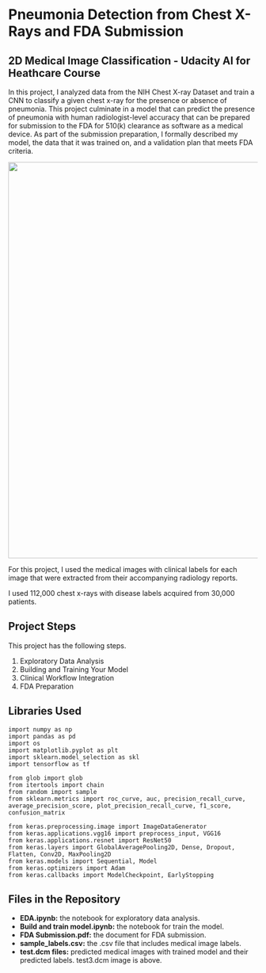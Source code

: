 # Pneumonia Detection from Chest X-Rays and FDA Submission

## 2D Medical Image Classification - Udacity AI for Heathcare Course

In this project, I analyzed data from the NIH Chest X-ray Dataset and train a CNN to classify a given chest x-ray for the presence or absence of pneumonia. This project culminate in a model that can predict the presence of pneumonia with human radiologist-level accuracy that can be prepared for submission to the FDA for 510(k) clearance as software as a medical device. As part of the submission preparation, I formally described my model, the data that it was trained on, and a validation plan that meets FDA criteria.

<img src="https://www.linkpicture.com/q/Capture_290.png" width="800px" height="auto">

For this project, I used the medical images with clinical labels for each image that were extracted from their accompanying radiology reports.

I used 112,000 chest x-rays with disease labels acquired from 30,000 patients.

## Project Steps
This project has the following steps.

1. Exploratory Data Analysis
2. Building and Training Your Model
3. Clinical Workflow Integration
4. FDA Preparation

## Libraries Used

```
import numpy as np
import pandas as pd
import os
import matplotlib.pyplot as plt
import sklearn.model_selection as skl
import tensorflow as tf

from glob import glob
from itertools import chain
from random import sample
from sklearn.metrics import roc_curve, auc, precision_recall_curve, average_precision_score, plot_precision_recall_curve, f1_score, confusion_matrix

from keras.preprocessing.image import ImageDataGenerator
from keras.applications.vgg16 import preprocess_input, VGG16
from keras.applications.resnet import ResNet50 
from keras.layers import GlobalAveragePooling2D, Dense, Dropout, Flatten, Conv2D, MaxPooling2D
from keras.models import Sequential, Model
from keras.optimizers import Adam
from keras.callbacks import ModelCheckpoint, EarlyStopping
```


## Files in the Repository
- **EDA.ipynb:** the notebook for exploratory data analysis.
- **Build and train model.ipynb:** the notebook for train the model.
- **FDA  Submission.pdf:** the document for FDA submission.
- **sample_labels.csv:** the .csv file that includes medical image labels.
- **test.dcm files:** predicted medical images with trained model and their predicted labels. test3.dcm image is above.
